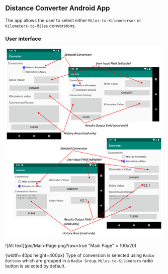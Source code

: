 ## Distance Converter Android App

The app allows the user to select either ```Miles-to-Kilometersor``` or ```Kilometers-to-Miles``` conversions.

### User interface 

![Alt text](pic/User-Interface.png?raw=true "User Interface")
 
![Alt text](pic/Main-Page.png?raw=true "Main Page" = 100x20)

{width=40px height=400px}
Type of conversion is selected using ```Radio Buttons``` which are grouped in a ```Radio Group```. ```Miles-to-Kilometers``` radio button is selected by default.
 

